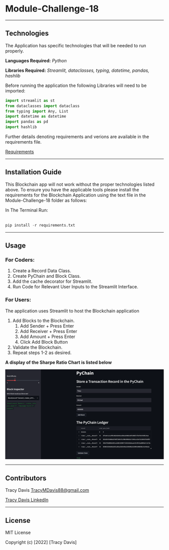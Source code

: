 # Module-Challenge-18


---

## Technologies


The Application has specific technologies that will be needed to run properly.


**Languages Required:** *Python*

**Libraries Required:** *Streamlit, dataclasses, typing, datetime, pandas, hashlib*

Before running the application the following Libraries will need to be imported:

```python
import streamlit as st
from dataclasses import dataclass
from typing import Any, List
import datetime as datetime
import pandas as pd
import hashlib
```

Further details denoting requirements and verions are available in the requirements file.            

[Requirements](./requirements.txt)

---

## Installation Guide

This Blockchain app will not work without the proper technologies listed above.  To ensure you have the applicable tools please install the requirements for the Blockchain Application using the text file in the Module-Challenge-18 folder as follows:

In The Terminal Run:

```python

pip install -r requirements.txt

```
---

## Usage


### **For Coders:** 

1. Create a Record Data Class.
2. Create PyChain and Block Class.
3. Add the cache decorator for Streamlit.
4. Run Code for Relevant User Inputs to the Streamlit Interface.

### **For Users:** 

The application uses Streamlit to host the Blockchain application

1. Add Blocks to the Blockchain.
    1. Add Sender + Press Enter
    2. Add Receiver + Press Enter
    3. Add Amount + Press Enter
    4. Click Add Block Button
2. Validate the Blockchain.
3. Repeat steps 1-2 as desired.


**A display of the Sharpe Ratio Chart is listed below**

![BC](https://github.com/TracyMichael/Module-Challenge-18/blob/main/Images/Streamlit%20Blockchain%20and%20Validation.png)


---

## Contributors

Tracy Davis <TracyMDavis88@gmail.com>

[Tracy Davis LinkedIn](https://www.linkedin.com/in/tracy-davis-mba-ma-2940a232/)

---

## License

MIT License

Copyright (c) [2022] [Tracy Davis]